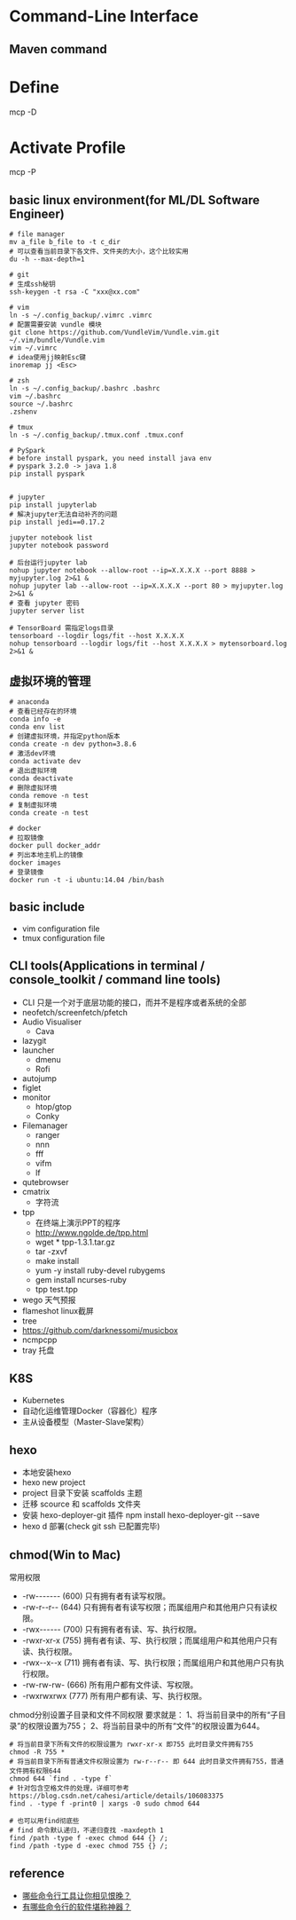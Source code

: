 # Command-Line Interface
## Maven command
# Define
mcp -D
# Activate Profile
mcp -P

## basic linux environment(for ML/DL Software Engineer)
```
# file manager
mv a_file b_file to -t c_dir
# 可以查看当前目录下各文件、文件夹的大小，这个比较实用
du -h --max-depth=1

# git
# 生成ssh秘钥
ssh-keygen -t rsa -C "xxx@xx.com"

# vim 
ln -s ~/.config_backup/.vimrc .vimrc
# 配置需要安装 vundle 模块
git clone https://github.com/VundleVim/Vundle.vim.git ~/.vim/bundle/Vundle.vim
vim ~/.vimrc
# idea使用jj映射Esc键
inoremap jj <Esc>

# zsh
ln -s ~/.config_backup/.bashrc .bashrc
vim ~/.bashrc
source ~/.bashrc
.zshenv

# tmux
ln -s ~/.config_backup/.tmux.conf .tmux.conf

# PySpark
# before install pyspark, you need install java env
# pyspark 3.2.0 -> java 1.8
pip install pyspark


# jupyter
pip install jupyterlab
# 解决jupyter无法自动补齐的问题
pip install jedi==0.17.2

jupyter notebook list
jupyter notebook password

# 后台运行jupyter lab
nohup jupyter notebook --allow-root --ip=X.X.X.X --port 8888 > myjupyter.log 2>&1 &
nohup jupyter lab --allow-root --ip=X.X.X.X --port 80 > myjupyter.log 2>&1 &
# 查看 jupyter 密码
jupyter server list

# TensorBoard 需指定logs目录
tensorboard --logdir logs/fit --host X.X.X.X
nohup tensorboard --logdir logs/fit --host X.X.X.X > mytensorboard.log 2>&1 &

```

## 虚拟环境的管理
```
# anaconda
# 查看已经存在的环境
conda info -e
conda env list
# 创建虚拟环境，并指定python版本
conda create -n dev python=3.8.6
# 激活dev环境
conda activate dev
# 退出虚拟环境
conda deactivate
# 删除虚拟环境
conda remove -n test
# 复制虚拟环境
conda create -n test

# docker
# 拉取镜像
docker pull docker_addr
# 列出本地主机上的镜像
docker images
# 登录镜像
docker run -t -i ubuntu:14.04 /bin/bash 

```

## basic include
* vim configuration file
* tmux configuration file
## CLI tools(Applications in terminal / console_toolkit / command line tools)
* CLI 只是一个对于底层功能的接口，而并不是程序或者系统的全部
* neofetch/screenfetch/pfetch
* Audio Visualiser
    * Cava
* lazygit
* launcher
    * dmenu
    * Rofi
* autojump
* figlet
* monitor
    * htop/gtop
    * Conky
* Filemanager
    * ranger
    * nnn
    * fff
    * vifm 
    * lf
* qutebrowser
* cmatrix
    * 字符流
* tpp
    * 在终端上演示PPT的程序
    * http://www.ngolde.de/tpp.html
    * wget * tpp-1.3.1.tar.gz
    * tar -zxvf
    * make install
    * yum -y install ruby-devel rubygems
    * gem install  ncurses-ruby
    * tpp test.tpp
* wego 天气预报
* flameshot linux截屏
* tree
* https://github.com/darknessomi/musicbox
* ncmpcpp
* tray 托盘

## K8S
* Kubernetes 
* 自动化运维管理Docker（容器化）程序
* 主从设备模型（Master-Slave架构）

## hexo
* 本地安装hexo
* hexo new project
* project 目录下安装 scaffolds 主题
* 迁移 scource 和 scaffolds 文件夹
* 安装 hexo-deployer-git 插件 npm install hexo-deployer-git --save
* hexo d 部署(check git ssh 已配置完毕)

## chmod(Win to Mac)
常用权限
* -rw------- (600)      只有拥有者有读写权限。
* -rw-r--r-- (644)      只有拥有者有读写权限；而属组用户和其他用户只有读权限。
* -rwx------ (700)      只有拥有者有读、写、执行权限。
* -rwxr-xr-x (755)      拥有者有读、写、执行权限；而属组用户和其他用户只有读、执行权限。
* -rwx--x--x (711)      拥有者有读、写、执行权限；而属组用户和其他用户只有执行权限。
* -rw-rw-rw- (666)      所有用户都有文件读、写权限。
* -rwxrwxrwx (777)      所有用户都有读、写、执行权限。

chmod分别设置子目录和文件不同权限
要求就是：
1、将当前目录中的所有“子目录”的权限设置为755；
2、将当前目录中的所有“文件”的权限设置为644。

```
# 将当前目录下所有文件的权限设置为 rwxr-xr-x 即755 此时目录文件拥有755
chmod -R 755 *
# 将当前目录下所有普通文件权限设置为 rw-r--r-- 即 644 此时目录文件拥有755，普通文件拥有权限644
chmod 644 `find . -type f`
# 针对包含空格文件的处理，详细可参考 https://blog.csdn.net/cahesi/article/details/106083375
find . -type f -print0 | xargs -0 sudo chmod 644

# 也可以用find彻底些
# find 命令默认递归，不递归查找 -maxdepth 1
find /path -type f -exec chmod 644 {} /;
find /path -type d -exec chmod 755 {} /;
```

## reference
* [哪些命令行工具让你相见恨晚？](https://www.zhihu.com/question/41115077)
* [有哪些命令行的软件堪称神器？](https://www.zhihu.com/question/59227720)
